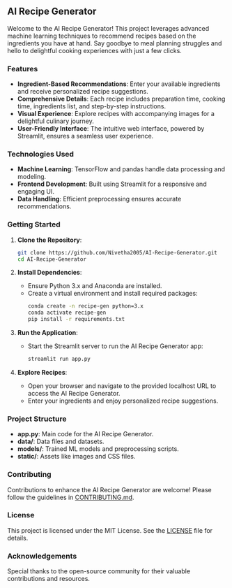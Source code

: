 ## AI Recipe Generator

Welcome to the AI Recipe Generator! This project leverages advanced machine learning techniques to recommend recipes based on the ingredients you have at hand. Say goodbye to meal planning struggles and hello to delightful cooking experiences with just a few clicks.

### Features

- **Ingredient-Based Recommendations**: Enter your available ingredients and receive personalized recipe suggestions.
- **Comprehensive Details**: Each recipe includes preparation time, cooking time, ingredients list, and step-by-step instructions.
- **Visual Experience**: Explore recipes with accompanying images for a delightful culinary journey.
- **User-Friendly Interface**: The intuitive web interface, powered by Streamlit, ensures a seamless user experience.

### Technologies Used

- **Machine Learning**: TensorFlow and pandas handle data processing and modeling.
- **Frontend Development**: Built using Streamlit for a responsive and engaging UI.
- **Data Handling**: Efficient preprocessing ensures accurate recommendations.

### Getting Started

1. **Clone the Repository**:
    ```sh
    git clone https://github.com/Nivetha2005/AI-Recipe-Generator.git
    cd AI-Recipe-Generator
    ```

2. **Install Dependencies**:
    - Ensure Python 3.x and Anaconda are installed.
    - Create a virtual environment and install required packages:
      ```sh
      conda create -n recipe-gen python=3.x
      conda activate recipe-gen
      pip install -r requirements.txt
      ```

3. **Run the Application**:
    - Start the Streamlit server to run the AI Recipe Generator app:
      ```sh
      streamlit run app.py
      ```

4. **Explore Recipes**:
    - Open your browser and navigate to the provided localhost URL to access the AI Recipe Generator.
    - Enter your ingredients and enjoy personalized recipe suggestions.

### Project Structure

- **app.py**: Main code for the AI Recipe Generator.
- **data/**: Data files and datasets.
- **models/**: Trained ML models and preprocessing scripts.
- **static/**: Assets like images and CSS files.

### Contributing

Contributions to enhance the AI Recipe Generator are welcome! Please follow the guidelines in [CONTRIBUTING.md](CONTRIBUTING.md).

### License

This project is licensed under the MIT License. See the [LICENSE](LICENSE) file for details.

### Acknowledgements

Special thanks to the open-source community for their valuable contributions and resources.
